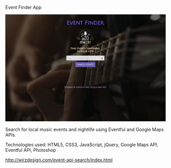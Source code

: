Event Finder App

![Screenshot](event-api-search-desktop.png)

Search for local music events and nightlife using
Eventful and Google Maps APIs.

Technologies used:
HTML5,
CSS3,
JavaScript,
jQuery,
Google Maps API,
Eventful API,
Photoshop

http://wirzdesign.com/event-api-search/index.html
